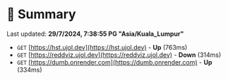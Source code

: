# 📖 Summary
Last updated: **29/7/2024, 7:38:55 PG "Asia/Kuala_Lumpur"**

- `GET` [https://hst.ujol.dev](https://hst.ujol.dev) - **Up** (763ms)
- `GET` [https://reddviz.ujol.dev](https://reddviz.ujol.dev) - **Down** (314ms)
- `GET` [https://dumb.onrender.com](https://dumb.onrender.com) - **Up** (334ms)
